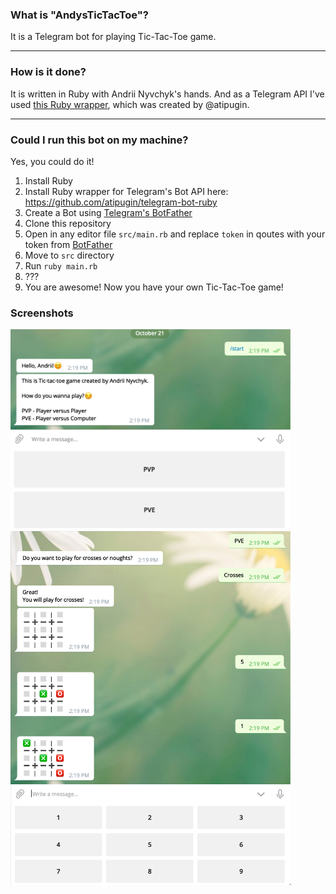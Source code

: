 ### What is "AndysTicTacToe"?

It is a Telegram bot for playing Tic-Tac-Toe game.

---

### How is it done?

It is written in Ruby with Andrii Nyvchyk's hands. And as a Telegram API I've used [this Ruby wrapper](https://github.com/atipugin/telegram-bot-ruby), which was created by @atipugin.

---

### Could I run this bot on my machine?

Yes, you could do it!

1. Install Ruby
1. Install Ruby wrapper for Telegram's Bot API here: https://github.com/atipugin/telegram-bot-ruby
1. Create a Bot using [Telegram's BotFather](https://t.me/botfather)
1. Clone this repository
1. Open in any editor file `src/main.rb` and replace `token` in qoutes with your token from [BotFather](https://t.me/botfather)
1. Move to `src` directory
1. Run `ruby main.rb`
1. ???
1. You are awesome! Now you have your own Tic-Tac-Toe game!

### Screenshots
<img src="resources/example1.png" alt="Example screenshot 1" width="448" height="320">
<img src="resources/example2.png" alt="Example screenshot 2" width="448" height="566">
